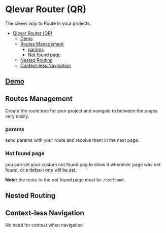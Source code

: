 # Qlevar Router (QR)

The clever way to Route in your projects.

- [Qlevar Router (QR)](#qlevar-router-qr)
  - [Demo](#demo)
  - [Routes Management](#routes-management)
    - [params](#params)
    - [Not found page](#not-found-page)
  - [Nested Routing](#nested-routing)
  - [Context-less Navigation](#context-less-navigation)

## [Demo](http://routerexample.qlevar.de)

## Routes Management

Create the route tree for your project and navigate to between the pages very easily.

### params

send params with your route and receive them in the next page.

### Not found page

you can set your custom not found pag to show it whenever page was not found, or a default one will be set.

**Note:** the route to the not found page must be `/notfound`.

## Nested Routing

## Context-less Navigation

No need for context when navigation
